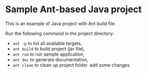 # Sample Ant-based Java project

This is an example of Java project with Ant build file.

Run the following command in the project directory:

* `ant -p` to list all available targets,
* `ant build` to build project (jar file),
* `ant run` to run sample application,
* `ant doc` to generate documentation,
* `ant clean` to clean up project folder.
add some changes
